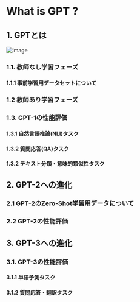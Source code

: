 # What is GPT ?  
## 1. GPTとは
![image](https://github.com/haradakaito/GPT/assets/75819611/5214c7dc-7d38-4dde-8f34-e68ae87f3124)


### 1.1. 教師なし学習フェーズ
#### 1.1.1 事前学習用データセットについて
### 1.2 教師あり学習フェーズ
### 1.3. GPT-1の性能評価
#### 1.3.1 自然言語推論(NLI)タスク
#### 1.3.2 質問応答(QA)タスク
#### 1.3.2 テキスト分類・意味的類似性タスク
## 2. GPT-2への進化
### 2.1 GPT-2のZero-Shot学習用データについて
### 2.2 GPT-2の性能評価
## 3. GPT-3への進化
### 3.1. GPT-3の性能評価
#### 3.1.1 単語予測タスク
#### 3.1.2 質問応答・翻訳タスク
